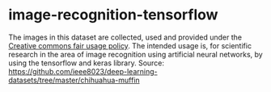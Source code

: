 # image-recognition-tensorflow

The images in this dataset are collected, used and provided under the [Creative commons fair usage policy](https://guides.library.stonybrook.edu/copyright). The intended usage is, for scientific research in the area of image recognition using artificial neural networks, by using the tensorflow and keras library.
Source: https://github.com/ieee8023/deep-learning-datasets/tree/master/chihuahua-muffin